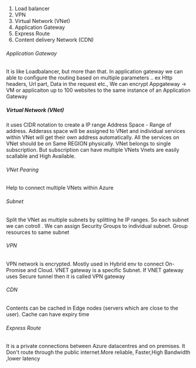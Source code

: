 1. Load balancer
2. VPN
3. Virtual Network (VNet)
4. Application Gateway
5. Express Route
6. Content delivery Network (CDN)

###### Application Gateway
It is like Loadbalancer, but more than that.
In application gateway we can able to configure the routing based on multiple parameters .. ex Http headers, Url part, Data in the request etc.,
We can encrypt Appgateway -> VM or applicaiton
up to 100 websites to the same instance of an Application Gateway

##### Virtual Network (VNet)
it uses CIDR notation to create a IP range
Address Space - Range of address.
Adderass space will be assigned to VNet and individual services within VNet will get their own address automatically.
All the services on VNet should be on Same REGION physically.
VNet belongs to single subscription. But subscription can have multiple VNets
Vnets are easily scallable and High Available.

###### VNet Pearing
Help to connect multiple VNets within Azure


###### Subnet
Split the VNet as multiple subnets by splitting he IP ranges. So each subnet we can cotroll .
We can assign Security Groups to individual subnet.
Group resources to same subnet


###### VPN
VPN network is encrypted.
Mostly used in Hybrid env to connect On-Promise and Cloud.
VNET gateway is a specific Subnet. If VNET gateway uses Secure tunnel then it is called VPN gateway

###### CDN
Contents can be cached in Edge nodes (servers which are close to the user). Cache can have expiry time

###### Express Route
 It is a private connections between Azure datacentres and on premises.
 It Don't route through the public internet.More reliable, Faster,High Bandwidth ,lower latency
